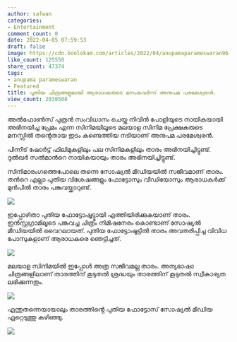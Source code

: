 ```yaml
---
author: safwan
categories:
- Entertainment
comment_count: 0
date: 2022-04-05 07:59:53
draft: false
image: https://cdn.boolokam.com/articles/2022/04/anupamaparameswaran96-post-2022_03_31_18_40-4-823x1024.jpg
like_count: 125550
share_count: 47374
tags:
- anupama parameswaran
- Featured
title: പുതിയ ചിത്രങ്ങളുമായി ആരാധകരുടെ മനംകവർന്ന് അനുപമ പരമേശ്വരൻ.
view_count: 2038508
---
```


അൽഫോൺസ് പുത്രൻ സംവിധാനം ചെയ്ത നിവിൻ പോളിയുടെ നായികയായി അഭിനയിച്ച പ്രേമം എന്ന സിനിമയിലൂടെ മലയാള സിനിമ പ്രേക്ഷകരുടെ മനസ്സിൽ തൻ്റെതായ ഇടം കണ്ടെത്തിയ നടിയാണ് അനുപമ പരമേശ്വരൻ. 

പിന്നീട് ഷോർട്ട് ഫിലിമുകളിലും പല സിനിമകളിലും താരം അഭിനയിച്ചിട്ടുണ്ട്. ദുൽഖർ സൽമാൻറെ നായികയായും താരം അഭിനയിച്ചിട്ടുണ്ട്.

സിനിമാരംഗത്തെപോലെ തന്നെ സോഷ്യൽ മീഡിയയിൽ സജീവമാണ് താരം. തൻറെ എല്ലാ പുതിയ വിശേഷങ്ങളും ഫോട്ടോസും വീഡിയോസും ആരാധകർക്ക് മുൻപിൽ താരം പങ്കുവയ്ക്കാറുണ്ട്.

![](https://cdn.boolokam.com/articles/2022/04/anupamaparameswaran96-post-2022_03_31_18_40-4-823x1024.jpg)

ഇപ്പോഴിതാ പുതിയ ഫോട്ടോഷൂട്ട്മായി എത്തിയിരിക്കുകയാണ് താരം. ഇൻസ്റ്റഗ്രാമിലൂടെ പങ്കുവച്ച ചിത്രം നിമിഷനേരം കൊണ്ടാണ് സോഷ്യൽ മീഡിയയിൽ വൈറലായത്. പുതിയ ഫോട്ടോഷൂട്ടിൽ താരം അവതരിപ്പിച്ച വിവിധ പോസുകളാണ് ആരാധകരെ ഞെട്ടിച്ചത്.

![](https://cdn.boolokam.com/articles/2022/04/anupamaparameswaran96-post-2022_03_31_18_40-3-820x1024.jpg)

  
മലയാള സിനിമയിൽ ഇപ്പോൾ അത്ര സജീവമല്ല താരം. അന്യഭാഷാ ചിത്രങ്ങളിലാണ് താരത്തിന് കൂടുതൽ ശ്രദ്ധയും താരത്തിന് കൂടുതൽ സ്വീകാര്യത ലഭിക്കുന്നതും.

![](https://cdn.boolokam.com/articles/2022/04/anupamaparameswaran96-post-2022_03_31_18_40-2-820x1024.jpg)

എന്തുതന്നെയായാലും താരത്തിൻ്റെ പുതിയ ഫോട്ടോസ് സോഷ്യൽ മീഡിയ ഏറ്റെടുത്തു കഴിഞ്ഞു.

![](https://cdn.boolokam.com/articles/2022/04/anupamaparameswaran96-post-2022_03_31_18_40-1-823x1024.jpg)